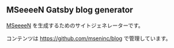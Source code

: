 MSeeeeN Gatsby blog generator
---

[MSeeeeN](https://mseeeen.msen.jp/) を生成するためのサイトジェネレーターです。

コンテンツは https://github.com/mseninc/blog で管理しています。

